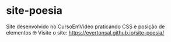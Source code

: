 # site-poesia
Site desenvolvido no CursoEmVideo praticando CSS e posição de elementos 🤓
Visite o site: https://evertonsal.github.io/site-poesia/

